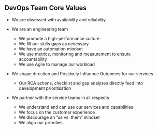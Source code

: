 ## DevOps Team Core Values

* We are obsessed with availability and reliability

* We are an engineering team
  * We promote a high-performance culture
  * We fill our skills gaps as necessary
  * We have an automation mindset
  * We use metrics, monitoring and measurement to ensure accountability
  * We use Agile to manage our workload

* We shape direction and Positively Influence Outcomes for our services
  * Our RCA actions, checklist and gap analyses directly feed into development prioritisation

* We partner with the service teams in all respects
  * We understand and can use our services and capabilities
  * We focus on the customer experience
  * We discourage an ”us vs. them” mindset 
  * We align our priorities


